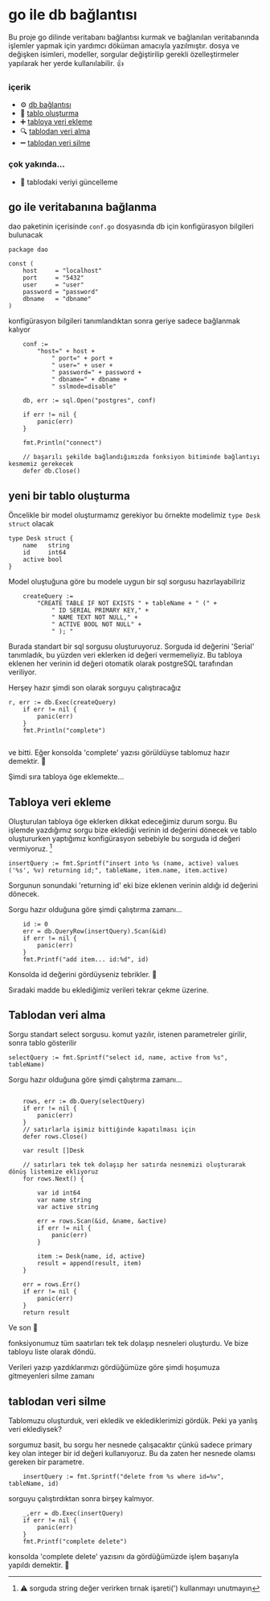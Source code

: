 # go ile db bağlantısı

Bu proje go dilinde veritabanı bağlantısı kurmak ve bağlanılan veritabanında işlemler yapmak için yardımcı döküman amacıyla yazılmıştır.
dosya ve değişken isimleri, modeller, sorgular değiştirilip gerekli özelleştirmeler yapılarak her yerde kullanılabilir. :+1:

### içerik

- :gear: [db bağlantısı](https://github.com/murattarslan/go_db_connect#go-ile-veritaban%C4%B1na-ba%C4%9Flanma)
- :triangular_ruler: [tablo oluşturma](https://github.com/murattarslan/go_db_connect#yeni-bir-tablo-olu%C5%9Fturma)
- :heavy_plus_sign: [tabloya veri ekleme](https://github.com/murattarslan/go_db_connect#tabloya-veri-ekleme)
- :mag: [tablodan veri alma](https://github.com/murattarslan/go_db_connect#tablodan-veri-alma)
- :heavy_minus_sign: [tablodan veri silme](https://github.com/murattarslan/go_db_connect#tablodan-veri-silme)

### çok yakında...

- :wrench: tablodaki veriyi güncelleme

## go ile veritabanına bağlanma

dao paketinin içerisinde `conf.go` dosyasında db için konfigürasyon bilgileri bulunacak

```
package dao

const (
	host     = "localhost"
	port     = "5432"
	user     = "user"
	password = "password"
	dbname   = "dbname"
)
```

konfigürasyon bilgileri tanımlandıktan sonra geriye sadece bağlanmak kalıyor

```
	conf :=
		"host=" + host +
			" port=" + port +
			" user=" + user +
			" password=" + password +
			" dbname=" + dbname +
			" sslmode=disable"

	db, err := sql.Open("postgres", conf)
	
	if err != nil {
		panic(err)
	}
	
	fmt.Println("connect")
	
	// başarılı şekilde bağlandığımızda fonksiyon bitiminde bağlantıyı kesmemiz gerekecek
	defer db.Close()

```
## yeni bir tablo oluşturma

Öncelikle bir model oluşturmamız gerekiyor bu örnekte modelimiz ```type Desk struct``` olacak

```
type Desk struct {
	name   string
	id     int64
	active bool
}
```

Model oluştuğuna göre bu modele uygun bir sql sorgusu hazırlayabiliriz

```
	createQuery :=
		"CREATE TABLE IF NOT EXISTS " + tableName + " (" +
			" ID SERIAL PRIMARY KEY," +
			" NAME TEXT NOT NULL," +
			" ACTIVE BOOL NOT NULL" +
			" ); "
```
Burada standart bir sql sorgusu oluşturuyoruz. Sorguda id değerini 'Serial' tanımladık, bu yüzden veri eklerken id değeri vermemeliyiz. Bu tabloya eklenen her verinin id değeri otomatik olarak postgreSQL tarafından veriliyor.

Herşey hazır şimdi son olarak sorguyu çalıştıracağız
```
r, err := db.Exec(createQuery)
	if err != nil {
		panic(err)
	}
	fmt.Println("complete")
	
```

ve bitti. Eğer konsolda 'complete' yazısı görüldüyse tablomuz hazır demektir. :tada:

Şimdi sıra tabloya öge eklemekte...

## Tabloya veri ekleme

Oluşturulan tabloya öge eklerken dikkat edeceğimiz durum sorgu. Bu işlemde yazdığımız sorgu bize eklediği verinin id değerini dönecek ve tablo oluştururken yaptığımız konfigürasyon sebebiyle bu sorguda id değeri vermiyoruz. [^1]

```
insertQuery := fmt.Sprintf("insert into %s (name, active) values ('%s', %v) returning id;", tableName, item.name, item.active)

```

Sorgunun sonundaki 'returning id' eki bize eklenen verinin aldığı id değerini dönecek.

Sorgu hazır olduğuna göre şimdi çalıştırma zamanı...

```
	id := 0
	err = db.QueryRow(insertQuery).Scan(&id)
	if err != nil {
		panic(err)
	}
	fmt.Printf("add item... id:%d", id)
```

Konsolda id değerini gördüyseniz tebrikler. :tada:

Sıradaki madde bu eklediğimiz verileri tekrar çekme üzerine.

## Tablodan veri alma

Sorgu standart select sorgusu. komut yazılır, istenen parametreler girilir, sonra tablo gösterilir

```
selectQuery := fmt.Sprintf("select id, name, active from %s", tableName)

```

Sorgu hazır olduğuna göre şimdi çalıştırma zamanı...

```

	rows, err := db.Query(selectQuery)
	if err != nil {
		panic(err)
	}
	// satırlarla işimiz bittiğinde kapatılması için
	defer rows.Close()

	var result []Desk

	// satırları tek tek dolaşıp her satırda nesnemizi oluşturarak dönüş listemize ekliyoruz
	for rows.Next() {

		var id int64
		var name string
		var active string

		err = rows.Scan(&id, &name, &active)
		if err != nil {
			panic(err)
		}

		item := Desk{name, id, active}
		result = append(result, item)
	}

	err = rows.Err()
	if err != nil {
		panic(err)
	}
	return result
```

Ve son :tada:

fonksiyonumuz tüm saatırları tek tek dolaşıp nesneleri oluşturdu. Ve bize tabloyu liste olarak döndü.

Verileri yazıp yazdıklarımızı gördüğümüze göre şimdi hoşumuza gitmeyenleri silme zamanı

## tablodan veri silme

Tablomuzu oluşturduk, veri ekledik ve eklediklerimizi gördük. Peki ya yanlış veri eklediysek?

sorgumuz basit, bu sorgu her nesnede çalışacaktır çünkü sadece primary key olan integer bir id değeri kullanıyoruz. Bu da zaten her nesnede olamsı gereken bir parametre.

```
	insertQuery := fmt.Sprintf("delete from %s where id=%v", tableName, id)
```

sorguyu çalıştırdıktan sonra birşey kalmıyor.
```
	_,err = db.Exec(insertQuery)
	if err != nil {
		panic(err)
	}
	fmt.Printf("complete delete")

```

konsolda 'complete delete' yazısını da gördüğümüzde işlem başarıyla yapıldı demektir. :tada:

[^1]: :warning: sorguda string değer verirken tırnak işareti(') kullanmayı unutmayın
